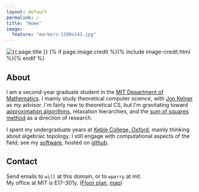```yaml
---
layout: default
permalink: /
title: "Home"
image:
  feature: "markers-1100x141.jpg"
---
```

<div class="page-feature">
<div class="page-image">
<img src="{{ site.url }}/images/{{ page.image.feature }}" class="page-feature-image" alt="{{ page.title }}" itemprop="image">
{% if page.image.credit %}{% include image-credit.html %}{% endif %}
</div><!-- /.page-image -->
</div><!-- /.page-feature -->

## About

I am a second-year graduate student in the [MIT Department of Mathematics](http://math.mit.edu). I mainly study theoretical computer science, with [Jon Kelner](http://math.mit.edu/~kelner/) as my advisor. I'm fairly new to theoretical CS, but I'm gravitating toward [approximation algorithms](http://en.wikipedia.org/wiki/Approximation_algorithm), relaxation hierarchies, and the [sum of squares method](http://en.wikipedia.org/wiki/Sum-of-squares_optimization) as a direction of research. 

I spent my undergraduate years at [Keble College, Oxford](http://www.keble.ox.ac.uk/), mainly thinking about algebraic topology. I still engage with computational aspects of the field; see my [software](/software/), hosted on [github](http://github.com/willperry).

## Contact
Send emails to `will` at this domain, or to `wperry` at mit.  
My office at MIT is E17-301y. ([Floor plan](/images/office-map.png), [map](http://whereis.mit.edu/?go=E17))


